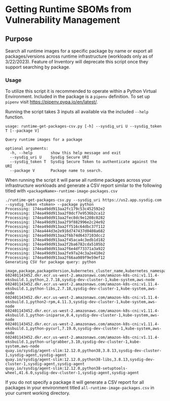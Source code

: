 # Getting Runtime SBOMs from Vulnerability Management #

## Purpose ##

Search all runtime images for a specific package by name or export all packages/versions across runtime
infrastructure (workloads only as of 3/22/2023). Feature of Inventory will 
deprecate this script once they support searching by package.


### Usage ###

To utilize this script it is recommended to operate within a Python Virtual Environment. Included in the package
is a `pipenv` definition. To set up `pipenv` visit https://pipenv.pypa.io/en/latest/.

Running the script takes 3 inputs all available via the included `--help` function.

```
usage: runtime-get-packages-csv.py [-h] --sysdig_uri U --sysdig_token T [--package V]

Query runtime images for a package

optional arguments:
  -h, --help        show this help message and exit
  --sysdig_uri U    Sysdig Secure URI
  --sysdig_token T  Sysdig Secure Token to authenticate against the URI
  --package V       Package name to search.
```

When running the script it will parse all runtime packages across your infrastructure workloads and generate a CSV 
report similar to the following titled with `<packageName>-runtime-image-packages.csv`

```shell
./runtime-get-packages-csv.py --sysdig_uri https://us2.app.sysdig.com --sysdig_token <token> --package python   
Processing: 174ea49dd913aa2fc179c53c452592e2
Processing: 174ea49dd913aa2f0dcf7e9536b2ca12
Processing: 174ea49dd913aa2fec8dc9e1208c0282
Processing: 174ea49dd913aa2f9f882996e2c24e92
Processing: 174ea49dd913aa2ff516c64dbc37f112
Processing: 174ea444d3e2e916d747437d0408a682
Processing: 174ea49dd913aa2f6b74d6437103dcc2
Processing: 174ea49dd913aa2f45aca4c3edb1d182
Processing: 174ea49dd913aa2f2ba6782cda5105b2
Processing: 174ea49dd913aa2f6e4df73371a3a922
Processing: 174ea49dd913aa2fe97a24c3a2e410e2
Processing: 174ea49dd913aa2f66aa989f9e59ef12
Generating CSV for package query: python
```

```csv
image,package,packageVersion,kubernetes_cluster_name,kubernetes_namespace,kubernetes_workload_name
602401143452.dkr.ecr.us-west-2.amazonaws.com/amazon-k8s-cni:v1.11.4-eksbuild.1,python,2.7.18,sysdig-dev-cluster-1,kube-system,aws-node
602401143452.dkr.ecr.us-west-2.amazonaws.com/amazon-k8s-cni:v1.11.4-eksbuild.1,python-libs,2.7.18,sysdig-dev-cluster-1,kube-system,aws-node
602401143452.dkr.ecr.us-west-2.amazonaws.com/amazon-k8s-cni:v1.11.4-eksbuild.1,python2-rpm,4.11.3,sysdig-dev-cluster-1,kube-system,aws-node
602401143452.dkr.ecr.us-west-2.amazonaws.com/amazon-k8s-cni:v1.11.4-eksbuild.1,python-iniparse,0.4,sysdig-dev-cluster-1,kube-system,aws-node
602401143452.dkr.ecr.us-west-2.amazonaws.com/amazon-k8s-cni:v1.11.4-eksbuild.1,python-pycurl,7.19.0,sysdig-dev-cluster-1,kube-system,aws-node
602401143452.dkr.ecr.us-west-2.amazonaws.com/amazon-k8s-cni:v1.11.4-eksbuild.1,python-urlgrabber,3.10,sysdig-dev-cluster-1,kube-system,aws-node
quay.io/sysdig/agent-slim:12.12.0,python38,3.8.13,sysdig-dev-cluster-1,sysdig-agent,sysdig-agent
quay.io/sysdig/agent-slim:12.12.0,python38-libs,3.8.13,sysdig-dev-cluster-1,sysdig-agent,sysdig-agent
quay.io/sysdig/agent-slim:12.12.0,python38-setuptools-wheel,41.6.0,sysdig-dev-cluster-1,sysdig-agent,sysdig-agent
```

If you do not specify a package it will generate a CSV report for all packages in your environment titled `all-runtime-image-packages.csv` in your current working directory.



